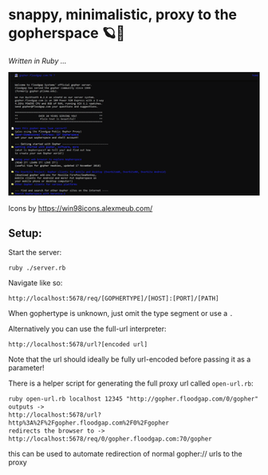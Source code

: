 # snappy, minimalistic, proxy to the gopherspace 🪐📂
*Written in Ruby ...*

![looks](https://github.com/Grimmgork/gophrprxy/blob/main/preview.png?raw=true)

Icons by https://win98icons.alexmeub.com/

## Setup:
Start the server:
```
ruby ./server.rb
```
Navigate like so:
```
http://localhost:5678/req/[GOPHERTYPE]/[HOST]:[PORT]/[PATH]
```
When gophertype is unknown, just omit the type segment or use a ```.```

Alternatively you can use the full-url interpreter:
```
http://localhost:5678/url?[encoded url]
```
Note that the url should ideally be fully url-encoded before passing it as a parameter!

There is a helper script for generating the full proxy url called ```open-url.rb```:
```
ruby open-url.rb localhost 12345 "http://gopher.floodgap.com/0/gopher"
outputs ->
http://localhost:5678/url?http%3A%2F%2Fgopher.floodgap.com%2F0%2Fgopher
redirects the browser to ->
http://localhost:5678/req/0/gopher.floodgap.com:70/gopher
```
this can be used to automate redirection of normal gopher:// urls to the proxy
